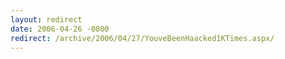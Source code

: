 ```yaml
---
layout: redirect
date: 2006-04-26 -0800
redirect: /archive/2006/04/27/YouveBeenHaacked1KTimes.aspx/
---
```

